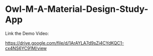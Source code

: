 # Owl-M-A-Material-Design-Study-App

Link the Demo Video:

https://drive.google.com/file/d/1ArAYLA7d9sZi4CYdKQC1-cx4NS6YC91M/view
